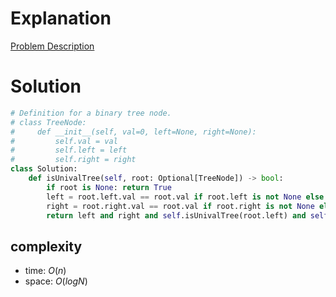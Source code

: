 # Explanation

[Problem Description](https://leetcode.com/problems/univalued-binary-tree/)

# Solution

```python
# Definition for a binary tree node.
# class TreeNode:
#     def __init__(self, val=0, left=None, right=None):
#         self.val = val
#         self.left = left
#         self.right = right
class Solution:
    def isUnivalTree(self, root: Optional[TreeNode]) -> bool:
        if root is None: return True
        left = root.left.val == root.val if root.left is not None else True
        right = root.right.val == root.val if root.right is not None else True
        return left and right and self.isUnivalTree(root.left) and self.isUnivalTree(root.right)
```

## complexity

- time: $O(n)$
- space: $O(logN)$
